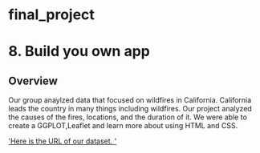 # final_project
# 8.  Build you own app

## Overview

Our group anaylzed data that focused on wildfires in California. California leads the country in many things including wildfires. Our project analyzed the causes of the fires, locations, and the duration of it. We were able to create a GGPLOT,Leaflet and learn more about using HTML and CSS. 



['Here is the URL of our dataset. '](https://shruthiraj24.shinyapps.io/CA_wildfires/)


